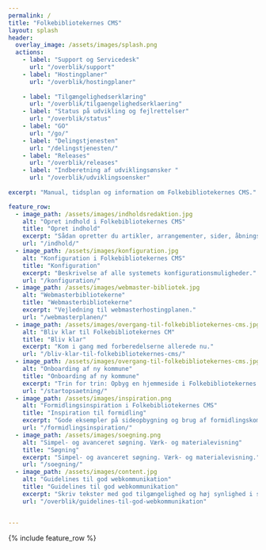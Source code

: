 ```yaml
---
permalink: /
title: "Folkebibliotekernes CMS"
layout: splash
header:
  overlay_image: /assets/images/splash.png
  actions:
    - label: "Support og Servicedesk"
      url: "/overblik/support"
    - label: "Hostingplaner"
      url: "/overblik/hostingplaner"
      
    - label: "Tilgængelighedserklæring"
      url: "/overblik/tilgaengelighedserklaering"
    - label: "Status på udvikling og fejlrettelser"
      url: "/overblik/status"
    - label: "GO"
      url: "/go/"
    - label: "Delingstjenesten"
      url: "/delingstjenesten/"
    - label: "Releases"
      url: "/overblik/releases"
    - label: "Indberetning af udviklingsønsker "
      url: "/overblik/udviklingsoensker"
      
excerpt: "Manual, tidsplan og information om Folkebibliotekernes CMS."

feature_row:
  - image_path: /assets/images/indholdsredaktion.jpg
    alt: "Opret indhold i Folkebibliotekernes CMS"
    title: "Opret indhold"
    excerpt: "Sådan opretter du artikler, arrangementer, sider, åbningstider mv."
    url: "/indhold/"
  - image_path: /assets/images/konfiguration.jpg
    alt: "Konfiguration i Folkebibliotekernes CMS"
    title: "Konfiguration"
    excerpt: "Beskrivelse af alle systemets konfigurationsmuligheder."
    url: "/konfiguration/"
  - image_path: /assets/images/webmaster-bibliotek.jpg
    alt: "Webmasterbibliotekerne"
    title: "Webmasterbibliotekerne"
    excerpt: "Vejledning til webmasterhostingplanen."
    url: "/webmasterplanen/"
  - image_path: /assets/images/overgang-til-folkebibliotekernes-cms.jpg
    alt: "Bliv klar til Folkebibliotekernes CM"
    title: "Bliv klar"
    excerpt: "Kom i gang med forberedelserne allerede nu."
    url: "/bliv-klar-til-folkebibliotekernes-cms/"
  - image_path: /assets/images/overgang-til-folkebibliotekernes-cms.jpg
    alt: "Onboarding af ny kommune"
    title: "Onboarding af ny kommune"
    excerpt: "Trin for trin: Opbyg en hjemmeside i Folkebibliotekernes CMS."
    url: "/startopsaetning/"
  - image_path: /assets/images/inspiration.png
    alt: "Formidlingsinspiration i Folkebibliotekernes CMS"
    title: "Inspiration til formidling"
    excerpt: "Gode eksempler på sideopbygning og brug af formidlingskomponenterne."
    url: "/formidlingsinspiration/"
  - image_path: /assets/images/soegning.png
    alt: "Simpel- og avanceret søgning. Værk- og materialevisning"
    title: "Søgning"
    excerpt: "Simpel- og avanceret søgning. Værk- og materialevisning."
    url: "/soegning/"
  - image_path: /assets/images/content.jpg
    alt: "Guidelines til god webkommunikation"
    title: "Guidelines til god webkommunikation"
    excerpt: "Skriv tekster med god tilgængelighed og høj synlighed i søgemaskiner."
    url: "/overblik/guidelines-til-god-webkommunikation"


---
```


{% include feature_row %}





